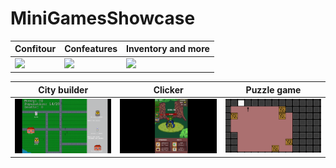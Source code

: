 ﻿# MiniGamesShowcase


| Confitour | Confeatures | Inventory and more |
|-----------|-------------|-----------|
| <img src="gifs/confitour.gif" width="400"/> | <img src="gifs/confeatures.gif" width="400"/> | <img src="gifs/inventory.gif" width="400"/> |

| City builder | Clicker | Puzzle game |
|--------------|---------|-------------|
| <img src="gifs/city_builder.gif" width="400"/> | <img src="gifs/clicker.gif" width="400"/> | <img src="gifs/puzzle.gif" width="400"/> |


